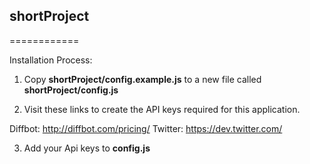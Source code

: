 ## shortProject ##
============

Installation Process: 

1) Copy **shortProject/config.example.js** to a new file called **shortProject/config.js**


2) Visit these links to create the API keys required for this application. 

Diffbot: http://diffbot.com/pricing/
Twitter: https://dev.twitter.com/

3) Add your Api keys to **config.js**
